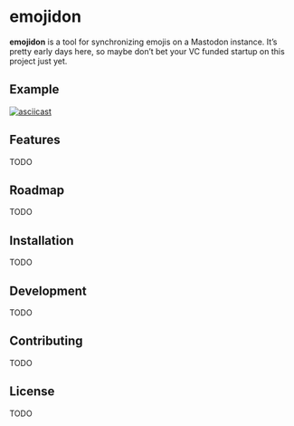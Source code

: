 # emojidon

**emojidon** is a tool for synchronizing emojis on a Mastodon instance. It’s pretty early days here, so maybe don’t bet your VC funded startup on this project just yet.


## Example

[![asciicast](https://asciinema.org/a/621696.svg)](https://asciinema.org/a/621696)


## Features

TODO


## Roadmap

TODO


## Installation

TODO


## Development

TODO


## Contributing

TODO


## License

TODO
